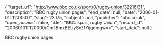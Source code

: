 {
  "target_url": "http://www.bbc.co.uk/sport/0/rugby-union/32216131", 
  "description": "BBC rugby union pages", 
  "end_date": null, 
  "date": "2006-01-01T12:00:00", 
  "slug": 23075, 
  "subject": null, 
  "publisher": "bbc.co.uk", 
  "open_access": false, 
  "title": "BBC: sport, rugby Union", 
  "record_id": "20060101T120000/Cm3BmxBEUySn21Yijqdmgw==", 
  "start_date": null
}

BBC rugby union pages